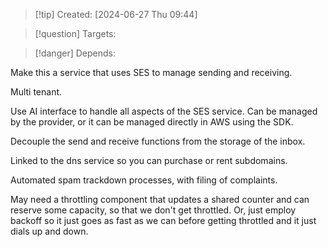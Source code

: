 
>[!tip] Created: [2024-06-27 Thu 09:44]

>[!question] Targets: 

>[!danger] Depends: 

Make this a service that uses SES to manage sending and receiving.

Multi tenant.

Use AI interface to handle all aspects of the SES service.
Can be managed by the provider, or it can be managed directly in AWS using the SDK.

Decouple the send and receive functions from the storage of the inbox.

Linked to the dns service so you can purchase or rent subdomains.

Automated spam trackdown processes, with filing of complaints.

May need a throttling component that updates a shared counter and can reserve some capacity, so that we don't get throttled.  Or, just employ backoff so it just goes as fast as we can before getting throttled and it just dials up and down.
